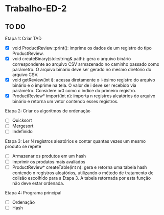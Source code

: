 # Trabalho-ED-2

## TO DO
Etapa 1: Criar TAD
- [x] void ProductReview::print(): imprime os dados de um registro do tipo ProductReview.
- [x] void createBinary(std::string& path): gera o arquivo binário correspondente ao arquivo CSV armazenado no caminho passado como parâmetro. O arquivo binário deve ser gerado no mesmo diretório do arquivo CSV.
- [x] void getReview(int i): acessa diretamente o i-ésimo registro do arquivo binário e o imprime na tela. O valor de i deve ser recebido via parâmetro. Considere i=0 como o índice do primeiro registro.
- [x] ProductReview* import(int n): importa n registros aleatórios do arquivo binário e retorna um vetor contendo esses registros.

Etapa 2: Criar os algoritmos de ordenação
- [ ] Quicksort
- [ ] Mergesort
- [ ] Indefinido

Etapa 3: Ler N registros aleatórios e contar quantas vezes um mesmo produto se repete
- [ ] Armazenar os produtos em um hash
- [ ] Imprimir os produtos mais avaliados
- [ ] ProductReview* createTable(int n): gera e retorna uma tabela hash contendo n registros aleatórios, utilizando o método de tratamento de colisão escolhido para a Etapa 3. A tabela retornada por esta função não deve estar ordenada.

Etapa 4: Programa principal
- [ ] Ordenação
- [ ] Hash